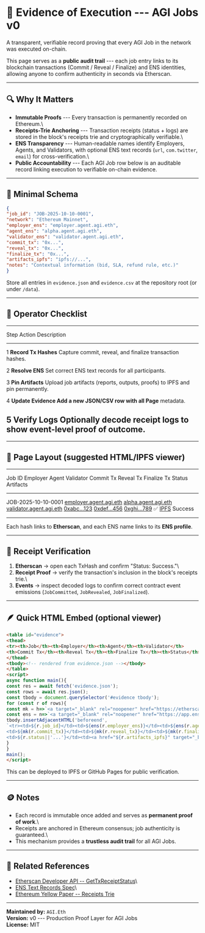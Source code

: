 # 🧾 Evidence of Execution --- AGI Jobs v0

A transparent, verifiable record proving that every AGI Job in the
network was executed on-chain.

This page serves as a **public audit trail** --- each job entry links to
its blockchain transactions (Commit / Reveal / Finalize) and ENS
identities, allowing anyone to confirm authenticity in seconds via
Etherscan.

------------------------------------------------------------------------

## 🔍 Why It Matters

- **Immutable Proofs** --- Every transaction is permanently recorded
on Ethereum.\
- **Receipts-Trie Anchoring** --- Transaction receipts (status + logs)
are stored in the block's receipts trie and cryptographically
verifiable.\
- **ENS Transparency** --- Human-readable names identify Employers,
Agents, and Validators, with optional ENS text records (`url`,
`com.twitter`, `email`) for cross-verification.\
- **Public Accountability** --- Each AGI Job row below is an auditable
record linking execution to verifiable on-chain evidence.

------------------------------------------------------------------------

## 📄 Minimal Schema

``` json
{
"job_id": "JOB-2025-10-10-0001",
"network": "Ethereum Mainnet",
"employer_ens": "employer.agent.agi.eth",
"agent_ens": "alpha.agent.agi.eth",
"validator_ens": "validator.agent.agi.eth",
"commit_tx": "0x...",
"reveal_tx": "0x...",
"finalize_tx": "0x...",
"artifacts_ipfs": "ipfs://...",
"notes": "Contextual information (bid, SLA, refund rule, etc.)"
}
```

Store all entries in `evidence.json` and `evidence.csv` at the
repository root (or under `/data`).

------------------------------------------------------------------------

## 🧰 Operator Checklist

-----------------------------------------------------------------------
Step Action Description
--------------- ---------------------- --------------------------------
1 **Record Tx Hashes** Capture commit, reveal, and
finalize transaction hashes.

2 **Resolve ENS** Set correct ENS text records for
all participants.

3 **Pin Artifacts** Upload job artifacts (reports,
outputs, proofs) to IPFS and pin
permanently.

4 **Update Evidence Add a new JSON/CSV row with all
Page** metadata.

5 **Verify Logs** Optionally decode receipt logs
to show event-level proof of
outcome.
-----------------------------------------------------------------------

------------------------------------------------------------------------

## 💾 Page Layout (suggested HTML/IPFS viewer)

----------------------------------------------------------------------------------------------------------------------------------------------------------------------------------------------------------------------------------------------------------------------------------------------------------------------------------------------------------------------------------------------------------------------------------------
Job ID Employer Agent Validator Commit Tx Reveal Tx Finalize Tx Status Artifacts
--------------------- -------------------------------------------------------------------------- -------------------------------------------------------------------- ---------------------------------------------------------------------------- ---------------------------------------------- ---------------------------------------------- ---------------------------------------------- --------- ------------------------------
JOB-2025-10-10-0001 [employer.agent.agi.eth](https://app.ens.domains/employer.agent.agi.eth) [alpha.agent.agi.eth](https://app.ens.domains/alpha.agent.agi.eth) [validator.agent.agi.eth](https://app.ens.domains/validator.agent.agi.eth) [0xabc...123](https://etherscan.io/tx/0xabc) [0xdef...456](https://etherscan.io/tx/0xdef) [0xghi...789](https://etherscan.io/tx/0xghi) ✅ [IPFS](ipfs://QmExampleHash)
Success

----------------------------------------------------------------------------------------------------------------------------------------------------------------------------------------------------------------------------------------------------------------------------------------------------------------------------------------------------------------------------------------------------------------------------------------

Each hash links to **Etherscan**, and each ENS name links to its **ENS
profile**.

------------------------------------------------------------------------

## 🧮 Receipt Verification

1. **Etherscan** → open each TxHash and confirm "Status: Success."\
2. **Receipt Proof** → verify the transaction's inclusion in the
block's receipts trie.\
3. **Events** → inspect decoded logs to confirm correct contract event
emissions (`JobCommitted`, `JobRevealed`, `JobFinalized`).

------------------------------------------------------------------------

## 🪶 Quick HTML Embed (optional viewer)

``` html
<table id="evidence">
<thead>
<tr><th>Job</th><th>Employer</th><th>Agent</th><th>Validator</th>
<th>Commit Tx</th><th>Reveal Tx</th><th>Finalize Tx</th><th>Status</th><th>Artifacts</th></tr>
</thead>
<tbody><!-- rendered from evidence.json --></tbody>
</table>
<script>
async function main(){
const res = await fetch('evidence.json');
const rows = await res.json();
const tbody = document.querySelector('#evidence tbody');
for (const r of rows){
const mk = h=>`<a target="_blank" rel="noopener" href="https://etherscan.io/tx/${h}">${h.slice(0,10)}…</a>`;
const ens = n=>`<a target="_blank" rel="noopener" href="https://app.ens.domains/${n}">${n}</a>`;
tbody.insertAdjacentHTML('beforeend',
`<tr><td>${r.job_id}</td><td>${ens(r.employer_ens)}</td><td>${ens(r.agent_ens)}</td><td>${ens(r.validator_ens)}</td>
<td>${mk(r.commit_tx)}</td><td>${mk(r.reveal_tx)}</td><td>${mk(r.finalize_tx)}</td>
<td>${r.status||'...'}</td><td><a href="${r.artifacts_ipfs}" target="_blank" rel="noopener">IPFS</a></td></tr>`);
}
}
main();
</script>
```

This can be deployed to IPFS or GitHub Pages for public verification.

------------------------------------------------------------------------

## 🪙 Notes

- Each record is immutable once added and serves as **permanent proof
of work**.\
- Receipts are anchored in Ethereum consensus; job authenticity is
guaranteed.\
- This mechanism provides a **trustless audit trail** for all AGI
Jobs.

------------------------------------------------------------------------

## 📘 Related References

- [Etherscan Developer API --
GetTxReceiptStatus](https://docs.etherscan.io/api-endpoints/geth-parity-proxy#eth_gettransactionreceipt)\
- [ENS Text Records
Spec](https://docs.ens.domains/ens-improvement-proposals/ensip-5-text-records)\
- [Ethereum Yellow Paper -- Receipts
Trie](https://ethereum.github.io/yellowpaper/paper.pdf)

------------------------------------------------------------------------

**Maintained by:** `AGI.Eth`\
**Version:** v0 --- Production Proof Layer for AGI Jobs\
**License:** MIT
